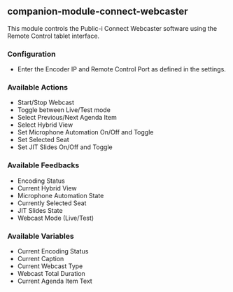 ## companion-module-connect-webcaster

This module controls the Public-i Connect Webcaster software using the Remote Control tablet interface.

### Configuration
* Enter the Encoder IP and Remote Control Port as defined in the settings.

### Available Actions
* Start/Stop Webcast
* Toggle between Live/Test mode
* Select Previous/Next Agenda Item
* Select Hybrid View
* Set Microphone Automation On/Off and Toggle
* Set Selected Seat
* Set JIT Slides On/Off and Toggle

### Available Feedbacks
* Encoding Status
* Current Hybrid View
* Microphone Automation State
* Currently Selected Seat
* JIT Slides State
* Webcast Mode (Live/Test)

### Available Variables
* Current Encoding Status
* Current Caption
* Current Webcast Type
* Webcast Total Duration
* Current Agenda Item Text